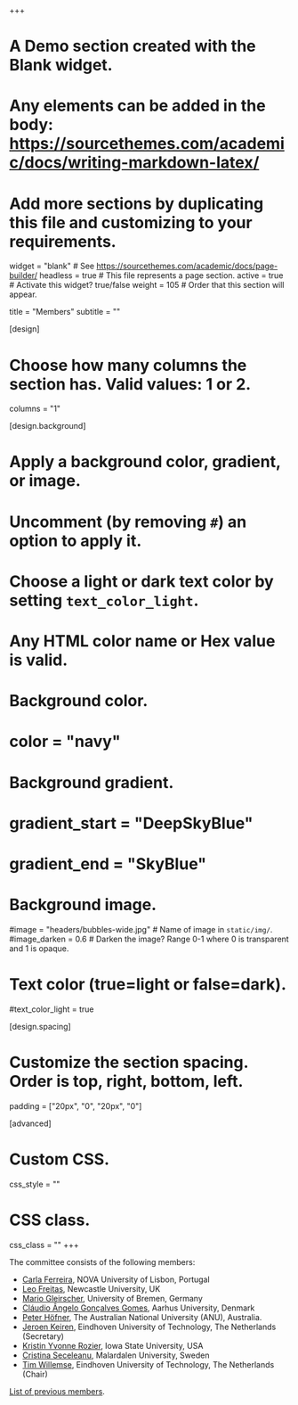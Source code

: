 +++
# A Demo section created with the Blank widget.
# Any elements can be added in the body: https://sourcethemes.com/academic/docs/writing-markdown-latex/
# Add more sections by duplicating this file and customizing to your requirements.

widget = "blank"  # See https://sourcethemes.com/academic/docs/page-builder/
headless = true  # This file represents a page section.
active = true  # Activate this widget? true/false
weight = 105  # Order that this section will appear.

title = "Members"
subtitle = ""

[design]
  # Choose how many columns the section has. Valid values: 1 or 2.
  columns = "1"

[design.background]
  # Apply a background color, gradient, or image.
  #   Uncomment (by removing `#`) an option to apply it.
  #   Choose a light or dark text color by setting `text_color_light`.
  #   Any HTML color name or Hex value is valid.

  # Background color.
  # color = "navy"
  
  # Background gradient.
  # gradient_start = "DeepSkyBlue"
  # gradient_end = "SkyBlue"
  
  # Background image.
  #image = "headers/bubbles-wide.jpg"  # Name of image in `static/img/`.
  #image_darken = 0.6  # Darken the image? Range 0-1 where 0 is transparent and 1 is opaque.

  # Text color (true=light or false=dark).
  #text_color_light = true

[design.spacing]
  # Customize the section spacing. Order is top, right, bottom, left.
  padding = ["20px", "0", "20px", "0"]

[advanced]
 # Custom CSS. 
 css_style = ""
 
 # CSS class.
 css_class = ""
+++

The committee consists of the following members:

* [Carla Ferreira](http://ctp.di.fct.unl.pt/~cf/), NOVA University of Lisbon, Portugal
* [Leo Freitas](https://www.ncl.ac.uk/computing/staff/profile/leofreitas.html), Newcastle University, UK
* [Mario Gleirscher](https://www.gleirscher.at/mg/), University of Bremen, Germany
* [Cláudio Ângelo Gonçalves Gomes](https://pure.au.dk/portal/en/persons/cludio-angelo-goncalves-gomes(63d3d37d-ef61-40b6-a263-52792c5fd9e0).html), Aarhus University, Denmark
* [Peter Höfner](https://cecs.anu.edu.au/people/peter-hoefner), The Australian National University (ANU), Australia.
* [Jeroen Keiren](https://www.win.tue.nl/~jkeiren), Eindhoven University of Technology, The Netherlands (Secretary)
* [Kristin Yvonne Rozier](https://www.aere.iastate.edu/kyrozier/), Iowa State University, USA
* [Cristina Seceleanu](http://www.es.mdh.se/staff/173-Cristina_Seceleanu), Malardalen University, Sweden
* [Tim Willemse](https://www.win.tue.nl/~timw), Eindhoven University of Technology, The Netherlands (Chair)

[List of previous members](previous-members).
